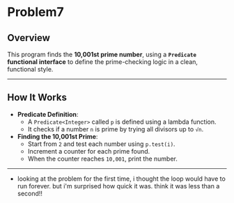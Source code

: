 # Problem7

## Overview
This program finds the **10,001st prime number**, using a **`Predicate` functional interface** to define the prime-checking logic in a clean, functional style.

---

## How It Works
- **Predicate Definition**:
  - A `Predicate<Integer>` called `p` is defined using a lambda function.
  - It checks if a number `n` is prime by trying all divisors up to `√n`.
- **Finding the 10,001st Prime**:
  - Start from `2` and test each number using `p.test(i)`.
  - Increment a counter for each prime found.
  - When the counter reaches `10,001`, print the number.

---

- looking at the problem for the first time, i thought the loop would have to run forever. but i'm surprised how quick it was. think it was less than a second!!
